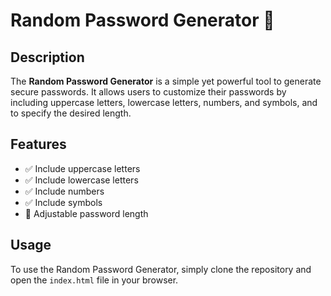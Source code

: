 # Random Password Generator 🔐

## Description
The **Random Password Generator** is a simple yet powerful tool to generate secure passwords. It allows users to customize their passwords by including uppercase letters, lowercase letters, numbers, and symbols, and to specify the desired length.

## Features
- ✅ Include uppercase letters
- ✅ Include lowercase letters
- ✅ Include numbers
- ✅ Include symbols
- 🔢 Adjustable password length

## Usage
To use the Random Password Generator, simply clone the repository and open the `index.html` file in your browser.
